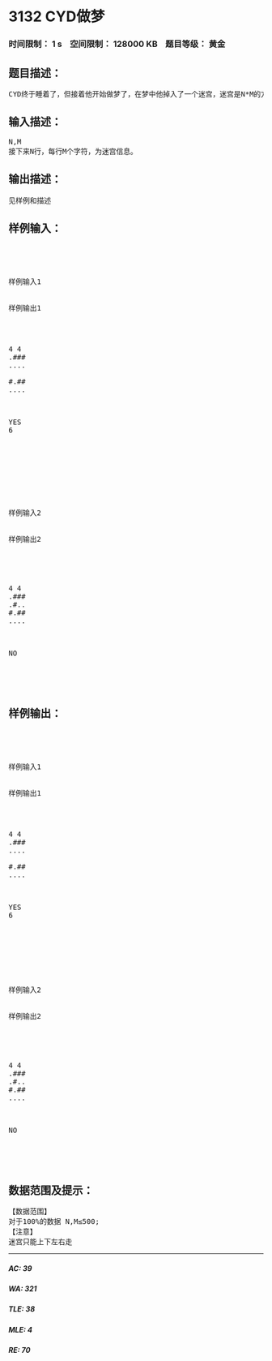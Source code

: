 # 3132 CYD做梦   
### 时间限制： 1 s&nbsp;&nbsp;&nbsp;&nbsp;空间限制： 128000 KB&nbsp;&nbsp;&nbsp;&nbsp;题目等级： 黄金  
## 题目描述：  

<pre>
CYD终于睡着了，但接着他开始做梦了，在梦中他掉入了一个迷宫，迷宫是N*M的方阵(为简化问题，‘#’代表不可通行的墙，‘.’代表可通行的路)，已知CYD初始在左上角，终点在右上角。问CYD是否能走出迷宫，能走出则输出YES和最少步数,不能则输出NO。
</pre>
  
  
## 输入描述：  

<pre>
N,M
接下来N行，每行M个字符，为迷宫信息。
</pre>
  
  
## 输出描述：  

<pre>
见样例和描述
</pre>
  
  
## 样例输入：  

<pre>




样例输入1


样例输出1




4 4
.###
....

#.##
....



YES
6




 




样例输入2


样例输出2





4 4
.###
.#..
#.##
....



NO




</pre>
  
  
## 样例输出：  

<pre>




样例输入1


样例输出1




4 4
.###
....

#.##
....



YES
6








样例输入2


样例输出2





4 4
.###
.#..
#.##
....



NO




</pre>
  
  
## 数据范围及提示：  

<pre>
【数据范围】
对于100%的数据 N,M≤500;
【注意】
迷宫只能上下左右走
</pre>
  
  
***  

##### AC: 39  
##### WA: 321  
##### TLE: 38  
##### MLE: 4  
##### RE: 70  
